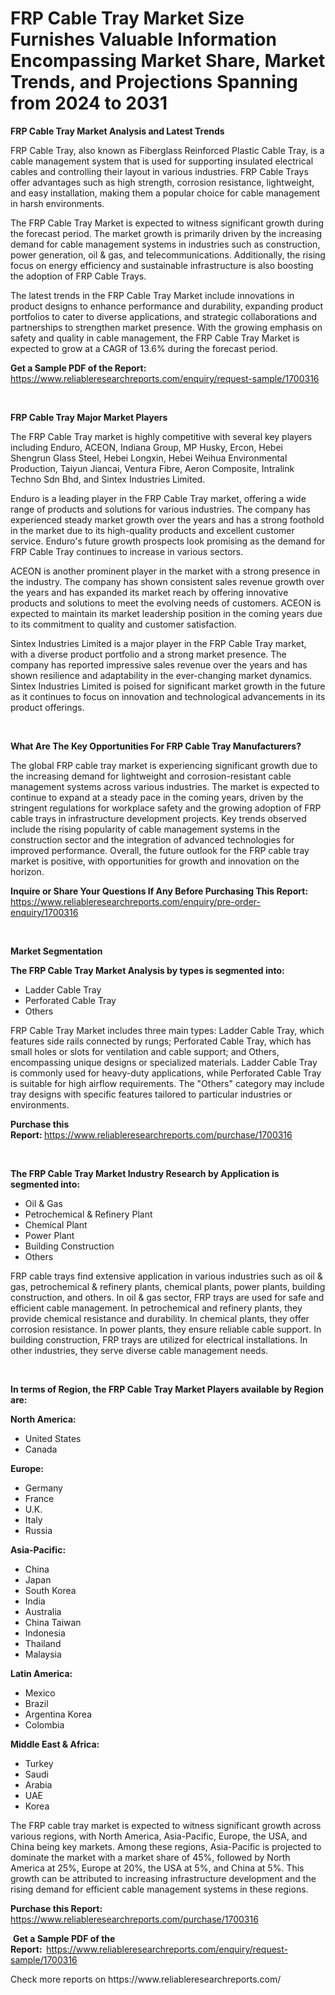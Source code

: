 <p><h1>FRP Cable Tray Market Size Furnishes Valuable Information Encompassing Market Share, Market Trends, and Projections Spanning from 2024 to 2031</h1></p><p><strong>FRP Cable Tray Market Analysis and Latest Trends</strong></p>
<p><p>FRP Cable Tray, also known as Fiberglass Reinforced Plastic Cable Tray, is a cable management system that is used for supporting insulated electrical cables and controlling their layout in various industries. FRP Cable Trays offer advantages such as high strength, corrosion resistance, lightweight, and easy installation, making them a popular choice for cable management in harsh environments.</p><p>The FRP Cable Tray Market is expected to witness significant growth during the forecast period. The market growth is primarily driven by the increasing demand for cable management systems in industries such as construction, power generation, oil & gas, and telecommunications. Additionally, the rising focus on energy efficiency and sustainable infrastructure is also boosting the adoption of FRP Cable Trays.</p><p>The latest trends in the FRP Cable Tray Market include innovations in product designs to enhance performance and durability, expanding product portfolios to cater to diverse applications, and strategic collaborations and partnerships to strengthen market presence. With the growing emphasis on safety and quality in cable management, the FRP Cable Tray Market is expected to grow at a CAGR of 13.6% during the forecast period.</p></p>
<p><strong>Get a Sample PDF of the Report:&nbsp;</strong> <a href="https://www.reliableresearchreports.com/enquiry/request-sample/1700316">https://www.reliableresearchreports.com/enquiry/request-sample/1700316</a></p>
<p>&nbsp;</p>
<p><strong>FRP Cable Tray Major Market Players</strong></p>
<p><p>The FRP Cable Tray market is highly competitive with several key players including Enduro, ACEON, Indiana Group, MP Husky, Ercon, Hebei Shengrun Glass Steel, Hebei Longxin, Hebei Weihua Environmental Production, Taiyun Jiancai, Ventura Fibre, Aeron Composite, Intralink Techno Sdn Bhd, and Sintex Industries Limited.</p><p>Enduro is a leading player in the FRP Cable Tray market, offering a wide range of products and solutions for various industries. The company has experienced steady market growth over the years and has a strong foothold in the market due to its high-quality products and excellent customer service. Enduro's future growth prospects look promising as the demand for FRP Cable Tray continues to increase in various sectors.</p><p>ACEON is another prominent player in the market with a strong presence in the industry. The company has shown consistent sales revenue growth over the years and has expanded its market reach by offering innovative products and solutions to meet the evolving needs of customers. ACEON is expected to maintain its market leadership position in the coming years due to its commitment to quality and customer satisfaction.</p><p>Sintex Industries Limited is a major player in the FRP Cable Tray market, with a diverse product portfolio and a strong market presence. The company has reported impressive sales revenue over the years and has shown resilience and adaptability in the ever-changing market dynamics. Sintex Industries Limited is poised for significant market growth in the future as it continues to focus on innovation and technological advancements in its product offerings.</p></p>
<p>&nbsp;</p>
<p><strong>What Are The Key Opportunities For FRP Cable Tray Manufacturers?</strong></p>
<p><p>The global FRP cable tray market is experiencing significant growth due to the increasing demand for lightweight and corrosion-resistant cable management systems across various industries. The market is expected to continue to expand at a steady pace in the coming years, driven by the stringent regulations for workplace safety and the growing adoption of FRP cable trays in infrastructure development projects. Key trends observed include the rising popularity of cable management systems in the construction sector and the integration of advanced technologies for improved performance. Overall, the future outlook for the FRP cable tray market is positive, with opportunities for growth and innovation on the horizon.</p></p>
<p><strong>Inquire or Share Your Questions If Any Before Purchasing This Report:</strong> <a href="https://www.reliableresearchreports.com/enquiry/pre-order-enquiry/1700316">https://www.reliableresearchreports.com/enquiry/pre-order-enquiry/1700316</a></p>
<p>&nbsp;</p>
<p><strong>Market Segmentation</strong></p>
<p><strong>The FRP Cable Tray Market Analysis by types is segmented into:</strong></p>
<p><ul><li>Ladder Cable Tray</li><li>Perforated Cable Tray</li><li>Others</li></ul></p>
<p><p>FRP Cable Tray Market includes three main types: Ladder Cable Tray, which features side rails connected by rungs; Perforated Cable Tray, which has small holes or slots for ventilation and cable support; and Others, encompassing unique designs or specialized materials. Ladder Cable Tray is commonly used for heavy-duty applications, while Perforated Cable Tray is suitable for high airflow requirements. The "Others" category may include tray designs with specific features tailored to particular industries or environments.</p></p>
<p><strong>Purchase this Report:&nbsp;</strong><a href="https://www.reliableresearchreports.com/purchase/1700316">https://www.reliableresearchreports.com/purchase/1700316</a></p>
<p>&nbsp;</p>
<p><strong>The FRP Cable Tray Market Industry Research by Application is segmented into:</strong></p>
<p><ul><li>Oil & Gas</li><li>Petrochemical & Refinery Plant</li><li>Chemical Plant</li><li>Power Plant</li><li>Building Construction</li><li>Others</li></ul></p>
<p><p>FRP cable trays find extensive application in various industries such as oil & gas, petrochemical & refinery plants, chemical plants, power plants, building construction, and others. In oil & gas sector, FRP trays are used for safe and efficient cable management. In petrochemical and refinery plants, they provide chemical resistance and durability. In chemical plants, they offer corrosion resistance. In power plants, they ensure reliable cable support. In building construction, FRP trays are utilized for electrical installations. In other industries, they serve diverse cable management needs.</p></p>
<p>&nbsp;</p>
<p><strong>In terms of Region, the FRP Cable Tray Market Players available by Region are:</strong></p>
<p>
    <p> <strong> North America: </strong>
        <ul>
            <li>United States</li>
            <li>Canada</li>
        </ul>
        </p> 
    <p> <strong> Europe: </strong>
        <ul>
            <li>Germany</li>
            <li>France</li>
            <li>U.K.</li>
            <li>Italy</li>
            <li>Russia</li>
        </ul>
        </p> 
    <p> <strong> Asia-Pacific: </strong>
        <ul>
            <li>China</li>
            <li>Japan</li>
            <li>South Korea</li>
            <li>India</li>
            <li>Australia</li>
            <li>China Taiwan</li>
            <li>Indonesia</li>
            <li>Thailand</li>
            <li>Malaysia</li>
        </ul>
        </p> 
    <p> <strong> Latin America: </strong>
        <ul>
            <li>Mexico</li>
            <li>Brazil</li>
            <li>Argentina Korea</li>
            <li>Colombia</li>
        </ul>
        </p> 
    <p> <strong> Middle East & Africa: </strong>
        <ul>
            <li>Turkey</li>
            <li>Saudi</li>
            <li>Arabia</li>
            <li>UAE</li>
            <li>Korea</li>
        </ul>
    </p>
    </p>
<p><p>The FRP cable tray market is expected to witness significant growth across various regions, with North America, Asia-Pacific, Europe, the USA, and China being key markets. Among these regions, Asia-Pacific is projected to dominate the market with a market share of 45%, followed by North America at 25%, Europe at 20%, the USA at 5%, and China at 5%. This growth can be attributed to increasing infrastructure development and the rising demand for efficient cable management systems in these regions.</p></p>
<p><strong>Purchase this Report: </strong><a href="https://www.reliableresearchreports.com/purchase/1700316">https://www.reliableresearchreports.com/purchase/1700316</a></p>
<p>&nbsp;<strong>Get a Sample PDF of the Report:&nbsp;&nbsp;</strong><a href="https://www.reliableresearchreports.com/enquiry/request-sample/1700316">https://www.reliableresearchreports.com/enquiry/request-sample/1700316</a></p>
<p><strong></strong></p>
<p>Check more reports on https://www.reliableresearchreports.com/</p>
